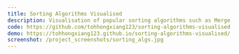 ```yaml
---
title: Sorting Algorithms Visualised
description: Visualisation of popular sorting algorithms such as Merge, Bubble and Insertion sort
code: https://github.com/tohhongxiang123/sorting-algorithms-visualised
demo: https://tohhongxiang123.github.io/sorting-algorithms-visualised/
screenshot: /project_screenshots/sorting_algs.jpg
---
```

